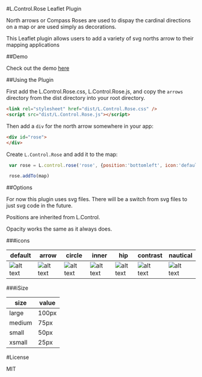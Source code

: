 #L.Control.Rose Leaflet Plugin

North arrows or Compass Roses are used to dispay the cardinal directions on a map or
are used simply as decorations.

This Leaflet plugin allows users to add a variety of svg norths arrow to their mapping applications

##Demo

Check out the demo [here](http://bradhamson.github.io/L.Control.Rose/#11/39.2846/-76.6200)

##Using the Plugin

First add the L.Control.Rose.css, L.Control.Rose.js, and copy the `arrows` 
directory from the dist directory into your root directory.

~~~~html
<link rel="stylesheet" href="dist/L.Control.Rose.css" />
<script src="dist/L.Control.Rose.js"></script>
~~~~

Then add a `div` for the north arrow somewhere in your app:

~~~~html
<div id="rose">
</div>
~~~~


 Create `L.Control.Rose` and add it to the map:

~~~~javascript
 var rose = L.control.rose('rose', {position:'bottomleft', icon:'default', iSize:'medium', opacity:0.8});

 rose.addTo(map)
~~~~


##Options

For now this plugin uses svg files. There will be a switch from svg files to just svg code in the future.

Positions are inherited from L.Control.

Opacity works the same as it always does.

[default]: https://raw.githubusercontent.com/bradhamson/L.Control.Rose/master/demo/default.png "default"
[arrow]: https://raw.githubusercontent.com/bradhamson/L.Control.Rose/master/demo/arrow.png "arrow"
[circle]: https://raw.githubusercontent.com/bradhamson/L.Control.Rose/master/demo/circle.png "circle"
[inner]: https://raw.githubusercontent.com/bradhamson/L.Control.Rose/master/demo/inner.png "inner"
[hip]: https://raw.githubusercontent.com/bradhamson/L.Control.Rose/master/demo/hip.png "hip"
[contrast]: https://raw.githubusercontent.com/bradhamson/L.Control.Rose/master/demo/contrast.png "contrast"
[nautical]: https://raw.githubusercontent.com/bradhamson/L.Control.Rose/master/demo/nautical.png "nautical"

###icons

| default              | arrow                    | circle              | inner               | hip              | contrast              | nautical              |
| -------------------- | ------------------------ | ------------------- | ------------------- | ---------------- | --------------------- | --------------------- |
| ![alt text][default] | ![alt text][arrow]       | ![alt text][circle] | ![alt text][inner]  | ![alt text][hip] | ![alt text][contrast] | ![alt text][nautical] |

###iSize

| size   | value |
| ------ | ----- |
| large  | 100px |
| medium | 75px  |
| small  | 50px  |
| xsmall | 25px  |


#License

MIT